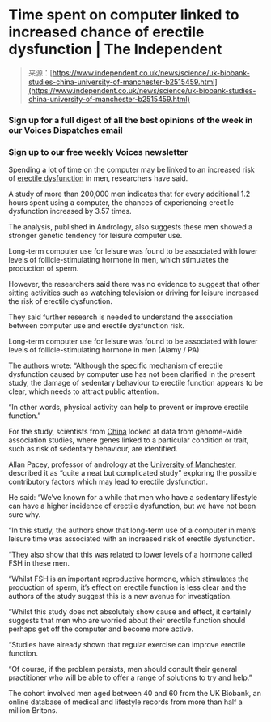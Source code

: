 <!--yml
category: 未分类
date: 2024-05-29 12:31:58
-->

# Time spent on computer linked to increased chance of erectile dysfunction | The Independent

> 来源：[https://www.independent.co.uk/news/science/uk-biobank-studies-china-university-of-manchester-b2515459.html](https://www.independent.co.uk/news/science/uk-biobank-studies-china-university-of-manchester-b2515459.html)

### Sign up for a full digest of all the best opinions of the week in our Voices Dispatches email

### Sign up to our free weekly Voices newsletter

Spending a lot of time on the computer may be linked to an increased risk of [erectile dysfunction](/topic/erectile-dysfunction) in men, researchers have said.

A study of more than 200,000 men indicates that for every additional 1.2 hours spent using a computer, the chances of experiencing erectile dysfunction increased by 3.57 times.

The analysis, published in Andrology, also suggests these men showed a stronger genetic tendency for leisure computer use.

Long-term computer use for leisure was found to be associated with lower levels of follicle-stimulating hormone in men, which stimulates the production of sperm.

However, the researchers said there was no evidence to suggest that other sitting activities such as watching television or driving for leisure increased the risk of erectile dysfunction.

They said further research is needed to understand the association between computer use and erectile dysfunction risk.

Long-term computer use for leisure was found to be associated with lower levels of follicle-stimulating hormone in men (Alamy / PA)

The authors wrote: “Although the specific mechanism of erectile dysfunction caused by computer use has not been clarified in the present study, the damage of sedentary behaviour to erectile function appears to be clear, which needs to attract public attention.

“In other words, physical activity can help to prevent or improve erectile function.”

For the study, scientists from [China](/topic/china) looked at data from genome-wide association studies, where genes linked to a particular condition or trait, such as risk of sedentary behaviour, are identified.

Allan Pacey, professor of andrology at the [University of Manchester](/topic/university-of-manchester), described it as “quite a neat but complicated study” exploring the possible contributory factors which may lead to erectile dysfunction.

He said: “We’ve known for a while that men who have a sedentary lifestyle can have a higher incidence of erectile dysfunction, but we have not been sure why.

“In this study, the authors show that long-term use of a computer in men’s leisure time was associated with an increased risk of erectile dysfunction.

“They also show that this was related to lower levels of a hormone called FSH in these men.

“Whilst FSH is an important reproductive hormone, which stimulates the production of sperm, it’s effect on erectile function is less clear and the authors of the study suggest this is a new avenue for investigation.

“Whilst this study does not absolutely show cause and effect, it certainly suggests that men who are worried about their erectile function should perhaps get off the computer and become more active.

“Studies have already shown that regular exercise can improve erectile function.

“Of course, if the problem persists, men should consult their general practitioner who will be able to offer a range of solutions to try and help.”

The cohort involved men aged between 40 and 60 from the UK Biobank, an online database of medical and lifestyle records from more than half a million Britons.